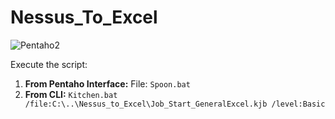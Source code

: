 # Nessus_To_Excel

![Pentaho2](https://user-images.githubusercontent.com/51793648/114426147-0c72bb00-9bba-11eb-8f21-7f20166c9c3b.png)


Execute the script:
1. **From Pentaho Interface:** File: `Spoon.bat`
2. **From CLI:** `Kitchen.bat /file:C:\..\Nessus_to_Excel\Job_Start_GeneralExcel.kjb /level:Basic`
